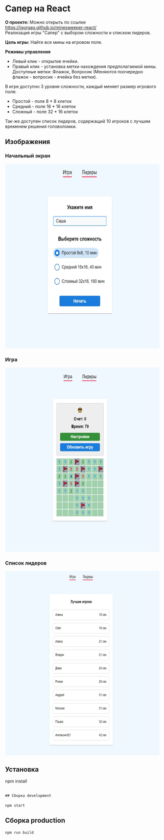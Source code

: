# Сапер на React

**О проекте:**
Можно открыть по ссылке https://igorgap.github.io/minesweeper-react/
<br>
Реализация игры "Сапер" с выбором сложности и списком лидеров.<br>

**Цель игры:**
Найти все мины на игровом поле.<br>

**Режимы управления**<br>

- Левый клик - открытие ячейки.
- Правый клик - установка метки нахождения предполагаемой мины.<br>
  Доступные метки: Флажок, Вопросик (Меняются поочередно флажок - вопросик - ячейка без метки).

В игре доступно 3 уровня сложности, каждый меняет размер игрового поля:

- Простой - поле 8 * 8 клеток
- Средний - поле 16 * 16 клеток
- Сложный - поле 32 * 16 клеток
  <br>

Так-же доступен список лидеров, содержащий 10 игроков с лучшим временем решения головоломки.

## Изображения

### Начальный экран

 <img src='./images/start.jpg' width='600' height='600' alt="Начальный экран">

### Игра

 <img src='./images/game.jpg' width='600' height='600' alt="Игра">

### Список лидеров

 <img src='./images/leaders.jpg' width='600' height='600' alt="Список лидеров">

## Установка

npm install
```

## Сборка development

npm start
```

## Сборка production

```bash
npm run build
```
